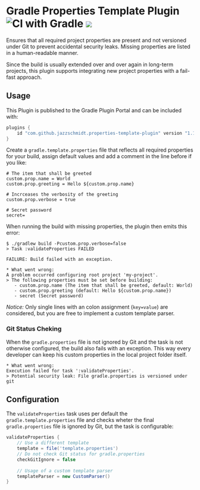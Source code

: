 # Gradle Properties Template Plugin ![CI with Gradle](https://github.com/jazzschmidt/gradle-properties-template-plugin/workflows/CI%20with%20Gradle/badge.svg?branch=master) <a href="https://plugins.gradle.org/plugin/com.github.jazzschmidt.properties-template-plugin"><img src="https://img.shields.io/badge/Gradle%20Plugin-1.1.0-brightgreen" /></a>

Ensures that all required project properties are present and not versioned under Git
to prevent accidental security leaks. Missing properties are listed in a human-readable
manner.

Since the build is usually extended over and over again in long-term projects, this
plugin supports integrating new project properties with a fail-fast approach. 

## Usage

This Plugin is published to the Gradle Plugin Portal and can be included with:
```groovy
plugins {
    id "com.github.jazzschmidt.properties-template-plugin" version "1.1.0"
}
```


Create a `gradle.template.properties` file that reflects all required properties for your build,
assign default values and add a comment in the line before if you like:

```properties
# The item that shall be greeted
custom.prop.name = World
custom.prop.greeting = Hello ${custom.prop.name}

# Incrceases the verbosity of the greeting
custom.prop.verbose = true

# Secret password
secret=
```

When running the build with missing properties, the plugin then emits this error:
```
$ ./gradlew build -Pcustom.prop.verbose=false
> Task :validateProperties FAILED

FAILURE: Build failed with an exception.

* What went wrong:
A problem occurred configuring root project 'my-project'.
> The following properties must be set before building:
   - custom.prop.name (The item that shall be greeted, default: World)
   - custom.prop.greeting (default: Hello ${custom.prop.name})
   - secret (Secret password)
```

*Notice:* Only single lines with an colon assignment (`key=value`) are considered, but
you are free to implement a custom template parser.

### Git Status Cheking

When the `gradle.properties` file is not ignored by Git and the task is not
otherwise configured, the build also fails with an exception. This way every developer
can keep his custom properties in the local project folder itself.

```
* What went wrong:
Execution failed for task ':validateProperties'.
> Potential security leak: File gradle.properties is versioned under git
```

## Configuration

The `validateProperties` task uses per default the `gradle.template.properties` file
and checks wheter the final `gradle.properties` file is ignored by Git, but the task
is configurable:
```groovy
validateProperties {
    // Use a different template
    template = file('template.properties')
    // Do not check Git status for gradle.properties
    checkGitIgnore = false
    
    // Usage of a custom template parser
    templateParser = new CustomParser()
}
```
